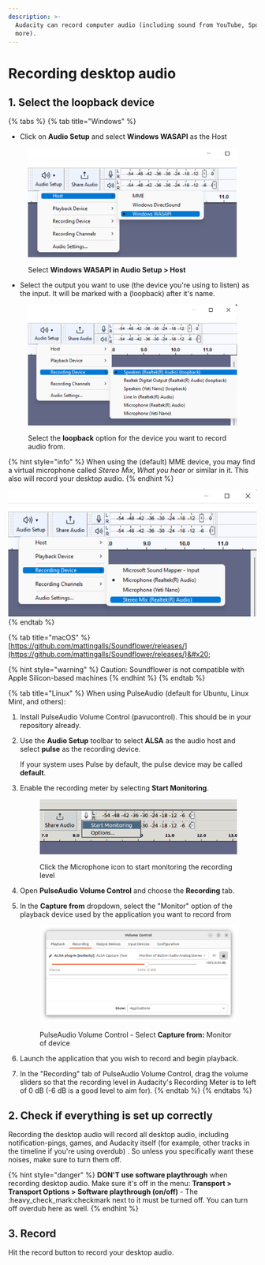 ```yaml
---
description: >-
  Audacity can record computer audio (including sound from YouTube, Spotify and
  more).
---
```


# Recording desktop audio

## 1. Select the loopback device

{% tabs %}
{% tab title="Windows" %}
* Click on **Audio Setup** and select **Windows WASAPI** as the Host

<figure><img src="../.gitbook/assets/Audio Setup Host Selection.png" alt=""><figcaption><p>Select <strong>Windows WASAPI in Audio Setup > Host</strong></p></figcaption></figure>

* Select the output you want to use (the device you're using to listen) as the input. It will be marked with a (loopback) after it's name.

<figure><img src="../.gitbook/assets/Loopback device selection.png" alt=""><figcaption><p>Select the <strong>loopback</strong> option for the device you want to record audio from.</p></figcaption></figure>

{% hint style="info" %}
When using the (default) MME device, you may find a virtual microphone called _Stereo Mix_, _What you hear_ or similar in it. This also will record your desktop audio.
{% endhint %}

![Selecting Stereo Mix as an alternative to record desktop audio](<../.gitbook/assets/Stereo Mix Recording option.png>)
{% endtab %}

{% tab title="macOS" %}
[https://github.com/mattingalls/Soundflower/releases/](https://github.com/mattingalls/Soundflower/releases/)&#x20;

{% hint style="warning" %}
Caution: Soundflower is not compatible with Apple Silicon-based machines
{% endhint %}
{% endtab %}

{% tab title="Linux" %}
When using PulseAudio (default for Ubuntu, Linux Mint, and others):

1. Install PulseAudio Volume Control (pavucontrol). This should be in your repository already.
2.  Use the **Audio Setup** toolbar to select **ALSA** as the audio host and select **pulse** as the recording device.

    If your system uses Pulse by default, the pulse device may be called **default**.
3.  Enable the recording meter by selecting **Start Monitoring**.

    <figure><img src="../.gitbook/assets/image (2) (2).png" alt=""><figcaption><p>Click the Microphone icon to start monitoring the recording level</p></figcaption></figure>
4. Open **PulseAudio Volume Control** and choose the **Recording** tab.
5.  In the **Capture from** dropdown, select the "Monitor" option of the playback device used by the application you want to record from

    <figure><img src="../.gitbook/assets/image (17).png" alt=""><figcaption><p>PulseAudio Volume Control - Select <strong>Capture from:</strong> Monitor of device</p></figcaption></figure>
6. Launch the application that you wish to record and begin playback.
7. In the "Recording" tab of PulseAudio Volume Control, drag the volume sliders so that the recording level in Audacity's Recording Meter is to left of 0 dB (-6 dB is a good level to aim for).
{% endtab %}
{% endtabs %}

## 2. Check if everything is set up correctly

Recording the desktop audio will record all desktop audio, including notification-pings, games, and Audacity itself (for example, other tracks in the timeline if you're using overdub) . So unless you specifically want these noises, make sure to turn them off.

{% hint style="danger" %}
**DON'T use software playthrough** when recording desktop audio. Make sure it's off in the menu: **Transport > Transport Options > Software playthrough (on/off)** - The :heavy\_check\_mark:checkmark next to it must be turned off. You can turn off overdub here as well.&#x20;
{% endhint %}

## 3. Record

Hit the record button to record your desktop audio.&#x20;

